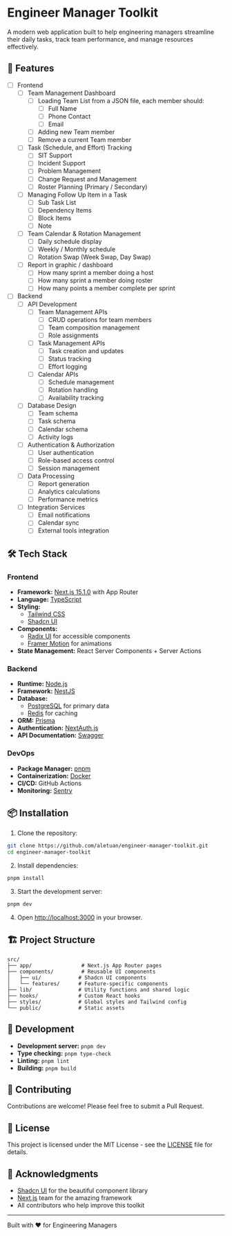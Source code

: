 # Engineer Manager Toolkit

A modern web application built to help engineering managers streamline their daily tasks, track team performance, and manage resources effectively.

## 🚀 Features

- [ ] Frontend
  - [ ] Team Management Dashboard
    - [ ] Loading Team List from a JSON file, each member should:
      - [ ] Full Name
      - [ ] Phone Contact
      - [ ] Email
    - [ ] Adding new Team member 
    - [ ] Remove a current Team member
  - [ ] Task (Schedule, and Effort) Tracking
    - [ ] SIT Support
    - [ ] Incident Support
    - [ ] Problem Management
    - [ ] Change Request and Management
    - [ ] Roster Planning (Primary / Secondary)
  - [ ] Managing Follow Up Item in a Task
    - [ ] Sub Task List
    - [ ] Dependency Items
    - [ ] Block Items
    - [ ] Note
  - [ ] Team Calendar & Rotation Management
    - [ ] Daily schedule display
    - [ ] Weekly / Monthly schedule
    - [ ] Rotation Swap (Week Swap, Day Swap)
  - [ ] Report in graphic / dashboard
    - [ ] How many sprint a member doing a host
    - [ ] How many sprint a member doing roster
    - [ ] How many points a member complete per sprint

- [ ] Backend
  - [ ] API Development
    - [ ] Team Management APIs
      - [ ] CRUD operations for team members
      - [ ] Team composition management
      - [ ] Role assignments
    - [ ] Task Management APIs
      - [ ] Task creation and updates
      - [ ] Status tracking
      - [ ] Effort logging
    - [ ] Calendar APIs
      - [ ] Schedule management
      - [ ] Rotation handling
      - [ ] Availability tracking
  - [ ] Database Design
    - [ ] Team schema
    - [ ] Task schema
    - [ ] Calendar schema
    - [ ] Activity logs
  - [ ] Authentication & Authorization
    - [ ] User authentication
    - [ ] Role-based access control
    - [ ] Session management
  - [ ] Data Processing
    - [ ] Report generation
    - [ ] Analytics calculations
    - [ ] Performance metrics
  - [ ] Integration Services
    - [ ] Email notifications
    - [ ] Calendar sync
    - [ ] External tools integration

## 🛠 Tech Stack

### Frontend
- **Framework:** [Next.js 15.1.0](https://nextjs.org/) with App Router
- **Language:** [TypeScript](https://www.typescriptlang.org/)
- **Styling:** 
  - [Tailwind CSS](https://tailwindcss.com/)
  - [Shadcn UI](https://ui.shadcn.com/)
- **Components:** 
  - [Radix UI](https://www.radix-ui.com/) for accessible components
  - [Framer Motion](https://www.framer.com/motion/) for animations
- **State Management:** React Server Components + Server Actions

### Backend
- **Runtime:** [Node.js](https://nodejs.org/)
- **Framework:** [NestJS](https://nestjs.com/)
- **Database:** 
  - [PostgreSQL](https://www.postgresql.org/) for primary data
  - [Redis](https://redis.io/) for caching
- **ORM:** [Prisma](https://www.prisma.io/)
- **Authentication:** [NextAuth.js](https://next-auth.js.org/)
- **API Documentation:** [Swagger](https://swagger.io/)

### DevOps
- **Package Manager:** [pnpm](https://pnpm.io/)
- **Containerization:** [Docker](https://www.docker.com/)
- **CI/CD:** GitHub Actions
- **Monitoring:** [Sentry](https://sentry.io/)

## 📦 Installation

1. Clone the repository:
```bash
git clone https://github.com/aletuan/engineer-manager-toolkit.git
cd engineer-manager-toolkit
```

2. Install dependencies:
```bash
pnpm install
```

3. Start the development server:
```bash
pnpm dev
```

4. Open [http://localhost:3000](http://localhost:3000) in your browser.

## 🏗 Project Structure

```
src/
├── app/                # Next.js App Router pages
├── components/         # Reusable UI components
│   ├── ui/            # Shadcn UI components
│   └── features/      # Feature-specific components
├── lib/               # Utility functions and shared logic
├── hooks/             # Custom React hooks
├── styles/            # Global styles and Tailwind config
└── public/            # Static assets
```

## 🔧 Development

- **Development server:** `pnpm dev`
- **Type checking:** `pnpm type-check`
- **Linting:** `pnpm lint`
- **Building:** `pnpm build`

## 🤝 Contributing

Contributions are welcome! Please feel free to submit a Pull Request.

## 📝 License

This project is licensed under the MIT License - see the [LICENSE](LICENSE) file for details.

## 🙏 Acknowledgments

- [Shadcn UI](https://ui.shadcn.com/) for the beautiful component library
- [Next.js](https://nextjs.org/) team for the amazing framework
- All contributors who help improve this toolkit

---

Built with ❤️ for Engineering Managers 
